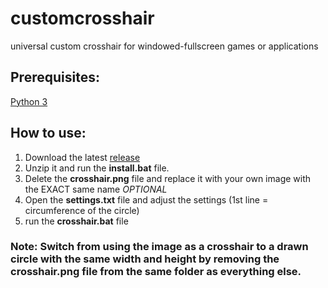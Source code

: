 # customcrosshair
universal custom crosshair for windowed-fullscreen games or applications

## Prerequisites:
[Python 3](https://www.python.org/downloads/)

## How to use:
1. Download the latest [release](https://github.com/yk3thn/customcrosshair/releases)
2. Unzip it and run the **install.bat** file.
3. Delete the **crosshair.png** file and replace it with your own image with the EXACT same name *OPTIONAL*
4. Open the **settings.txt** file and adjust the settings (1st line = circumference of the circle)
5. run the **crosshair.bat** file

### Note: Switch from using the image as a crosshair to a drawn circle with the same width and height by removing the **crosshair.png** file from the same folder as everything else.
